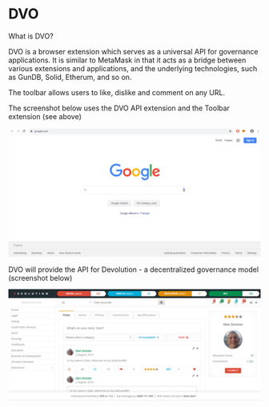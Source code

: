 <h1>DVO</h1>

<p>What is DVO?</p>
<p>DVO is a browser extension which serves as a universal API for governance applications. It is similar to MetaMask in that it acts as a bridge between various extensions and applications, and the underlying technologies, such as GunDB, Solid, Etherum, and so on.</p>

<p>The toolbar allows users to like, dislike and comment on any URL.</p>

<p>The screenshot below uses the DVO API extension and the Toolbar extension (see above)</p>

![DVO Screenshot](screenshot.gif)

<p>DVO will provide the API for Devolution - a decentralized governance model (screenshot below)</p>

![Devolution Screenshot](devolution.png)